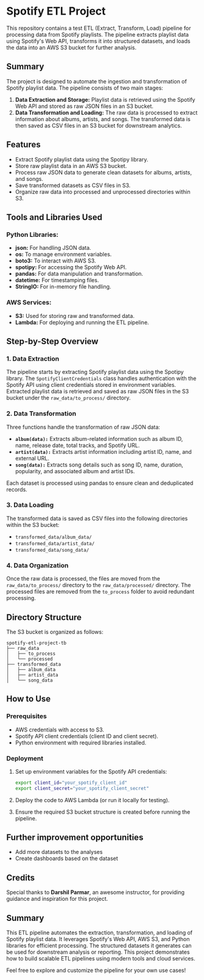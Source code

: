 # Spotify ETL Project

This repository contains a test ETL (Extract, Transform, Load) pipeline for processing data from Spotify playlists. The pipeline extracts playlist data using Spotify's Web API, transforms it into structured datasets, and loads the data into an AWS S3 bucket for further analysis.

## Summary
The project is designed to automate the ingestion and transformation of Spotify playlist data. The pipeline consists of two main stages:

1. **Data Extraction and Storage:** Playlist data is retrieved using the Spotify Web API and stored as raw JSON files in an S3 bucket.
2. **Data Transformation and Loading:** The raw data is processed to extract information about albums, artists, and songs. The transformed data is then saved as CSV files in an S3 bucket for downstream analytics.


## Features
- Extract Spotify playlist data using the Spotipy library.
- Store raw playlist data in an AWS S3 bucket.
- Process raw JSON data to generate clean datasets for albums, artists, and songs.
- Save transformed datasets as CSV files in S3.
- Organize raw data into processed and unprocessed directories within S3.


## Tools and Libraries Used

### Python Libraries:
- **json:** For handling JSON data.
- **os:** To manage environment variables.
- **boto3:** To interact with AWS S3.
- **spotipy:** For accessing the Spotify Web API.
- **pandas:** For data manipulation and transformation.
- **datetime:** For timestamping files.
- **StringIO:** For in-memory file handling.

### AWS Services:
- **S3:** Used for storing raw and transformed data.
- **Lambda:** For deploying and running the ETL pipeline.


## Step-by-Step Overview

### 1. Data Extraction
The pipeline starts by extracting Spotify playlist data using the Spotipy library. The `SpotifyClientCredentials` class handles authentication with the Spotify API using client credentials stored in environment variables. Extracted playlist data is retrieved and saved as raw JSON files in the S3 bucket under the `raw_data/to_process/` directory.

### 2. Data Transformation
Three functions handle the transformation of raw JSON data:

- **`album(data):`** Extracts album-related information such as album ID, name, release date, total tracks, and Spotify URL.
- **`artist(data):`** Extracts artist information including artist ID, name, and external URL.
- **`song(data):`** Extracts song details such as song ID, name, duration, popularity, and associated album and artist IDs.

Each dataset is processed using pandas to ensure clean and deduplicated records.

### 3. Data Loading
The transformed data is saved as CSV files into the following directories within the S3 bucket:
- `transformed_data/album_data/`
- `transformed_data/artist_data/`
- `transformed_data/song_data/`

### 4. Data Organization
Once the raw data is processed, the files are moved from the `raw_data/to_process/` directory to the `raw_data/processed/` directory. The processed files are removed from the `to_process` folder to avoid redundant processing.


## Directory Structure
The S3 bucket is organized as follows:
```
spotify-etl-project-tb
├── raw_data
│   ├── to_process
│   └── processed
├── transformed_data
│   ├── album_data
│   ├── artist_data
│   └── song_data
```


## How to Use

### Prerequisites
- AWS credentials with access to S3.
- Spotify API client credentials (client ID and client secret).
- Python environment with required libraries installed.

### Deployment
1. Set up environment variables for the Spotify API credentials:
   ```bash
   export client_id="your_spotify_client_id"
   export client_secret="your_spotify_client_secret"
   ```

2. Deploy the code to AWS Lambda (or run it locally for testing).

3. Ensure the required S3 bucket structure is created before running the pipeline.


## Further improvement opportunities
- Add more datasets to the analyses
- Create dashboards based on the dataset


## Credits
Special thanks to **Darshil Parmar**, an awesome instructor, for providing guidance and inspiration for this project.


## Summary
This ETL pipeline automates the extraction, transformation, and loading of Spotify playlist data. It leverages Spotify's Web API, AWS S3, and Python libraries for efficient processing. The structured datasets it generates can be used for downstream analysis or reporting. This project demonstrates how to build scalable ETL pipelines using modern tools and cloud services.

Feel free to explore and customize the pipeline for your own use cases!


